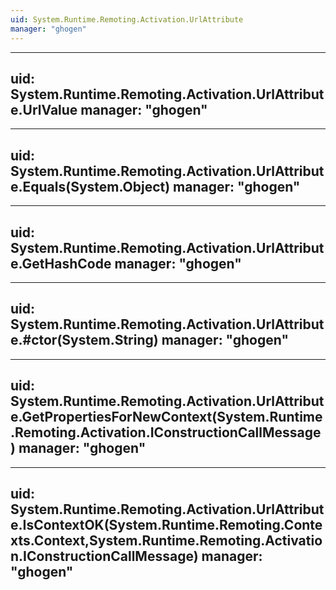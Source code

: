 ```yaml
---
uid: System.Runtime.Remoting.Activation.UrlAttribute
manager: "ghogen"
---
```


---
uid: System.Runtime.Remoting.Activation.UrlAttribute.UrlValue
manager: "ghogen"
---

---
uid: System.Runtime.Remoting.Activation.UrlAttribute.Equals(System.Object)
manager: "ghogen"
---

---
uid: System.Runtime.Remoting.Activation.UrlAttribute.GetHashCode
manager: "ghogen"
---

---
uid: System.Runtime.Remoting.Activation.UrlAttribute.#ctor(System.String)
manager: "ghogen"
---

---
uid: System.Runtime.Remoting.Activation.UrlAttribute.GetPropertiesForNewContext(System.Runtime.Remoting.Activation.IConstructionCallMessage)
manager: "ghogen"
---

---
uid: System.Runtime.Remoting.Activation.UrlAttribute.IsContextOK(System.Runtime.Remoting.Contexts.Context,System.Runtime.Remoting.Activation.IConstructionCallMessage)
manager: "ghogen"
---
